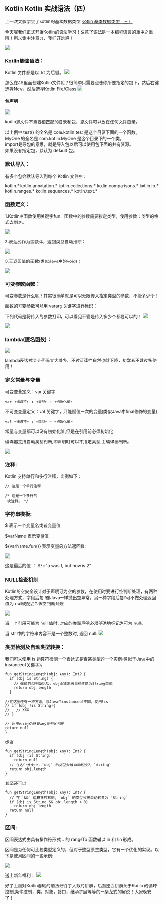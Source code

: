 ## Kotlin Kotlin 实战语法（四）  

上一次大家学会了Kotlin的基本数据类型 [Kotlin 基本数据类型（三）](https://www.jianshu.com/p/62aaa097f09a)  

今天呢我们正式开始Kotlin的语法学习！注意了语法是一本编程语言的重中之重哦！所以集中注意力，我们开始吧！

![](http://upload-images.jianshu.io/upload_images/9352581-8e24994743c0bd62.jpg?imageMogr2/auto-orient/strip%7CimageView2/2/w/1240)


### Kotlin基础语法：

Kotlin 文件都是以 .kt 为后缀。
![](http://upload-images.jianshu.io/upload_images/9352581-ee0b23872f00786d.png?imageMogr2/auto-orient/strip%7CimageView2/2/w/1240)

怎么在AS里面创建Kotlin文件呢？很简单只需要点击你所要指定的包下，然后右键选择New，然后选择Kotlin File/Class 
![](http://upload-images.jianshu.io/upload_images/9352581-42e6bb14acd9d0c9.png?imageMogr2/auto-orient/strip%7CimageView2/2/w/1240)


#### 包声明：  
![](http://upload-images.jianshu.io/upload_images/9352581-ecef8247de4140d6.png?imageMogr2/auto-orient/strip%7CimageView2/2/w/1240)

kotlin源文件不需要相匹配的目录和包，源文件可以放在任何文件目录。  

以上例中 test() 的全名是 com.kotlin.test 是这个目录下面的一个函数。  
MyOne 的全名是 com.kotlin.MyOne 是这个目录下的一个类。  
import是导包的意思，就是导入包以后可以使用包下面的共有资源。  
如果没有指定包，默认为 default 包。  

### 默认导入：
有多个包会默认导入到每个 Kotlin 文件中：

kotlin.*
kotlin.annotation.*
kotlin.collections.*
kotlin.comparisons.*
kotlin.io.*
kotlin.ranges.*
kotlin.sequences.*
kotlin.text.*

### 函数定义：

1.Kotlin中函数使用关键字fun，函数中的参数需要指定类型，使用参数：类型的格式去制定。

![](http://upload-images.jianshu.io/upload_images/9352581-be05d016cab9e76b.png?imageMogr2/auto-orient/strip%7CimageView2/2/w/1240)  

2.表达式作为函数体，返回类型自动推断：  

![](http://upload-images.jianshu.io/upload_images/9352581-2d65b54215d1e000.png?imageMogr2/auto-orient/strip%7CimageView2/2/w/1240)  

3.无返回值的函数(类似Java中的void)：  

![](http://upload-images.jianshu.io/upload_images/9352581-3b807f43bd00cc69.png?imageMogr2/auto-orient/strip%7CimageView2/2/w/1240)

### 可变参数函数：  
可变参数是什么呢？其实很简单就是可以无限传入指定类型的参数，不管多少个！   

函数的可变参数可以用 vararg 关键字进行标识：   

下列代码是将传入的参数打印，可以看见不管是传入多少个都是可以的！
![](http://upload-images.jianshu.io/upload_images/9352581-40ef8619d729dd66.png?imageMogr2/auto-orient/strip%7CimageView2/2/w/1240)

![](http://upload-images.jianshu.io/upload_images/9352581-f07ccc12bc851d3b.png?imageMogr2/auto-orient/strip%7CimageView2/2/w/1240)

### lambda(匿名函数)： 

![](http://upload-images.jianshu.io/upload_images/9352581-38b189c003869ecd.png?imageMogr2/auto-orient/strip%7CimageView2/2/w/1240)

lambda表达式会让代码大大减少，不过可读性自然也就下降，初学者不建议多使用！

### 定义常量与变量

可变变量定义：var 关键字   

    var <标识符> : <类型> = <初始化值>

不可变变量定义：val 关键字，只能赋值一次的变量(类似Java中final修饰的变量)  

    val <标识符> : <类型> = <初始化值>

常量与变量都可以没有初始化值,但是在引用前必须初始化

编译器支持自动类型判断,即声明时可以不指定类型,由编译器判断。

![](http://upload-images.jianshu.io/upload_images/9352581-b85420c4c709110b.png?imageMogr2/auto-orient/strip%7CimageView2/2/w/1240)

### 注释: 
Kotlin 支持单行和多行注释，实例如下：  

    // 这是一个单行注释
    
    /* 这是一个多行的
     块注释。 */

### 字符串模板:

$ 表示一个变量名或者变量值

$varName 表示变量值

${varName.fun()} 表示变量的方法返回值:

![](http://upload-images.jianshu.io/upload_images/9352581-5b71be90329bd311.png?imageMogr2/auto-orient/strip%7CimageView2/2/w/1240)

这是最后的值 ： S2="a was 1, but now is 2"

### NULL检查机制  

Kotlin的空安全设计对于声明可为空的参数，在使用时要进行空判断处理，有两种处理方式，字段后加!!像Java一样抛出空异常，另一种字段后加?可不做处理返回值为 null或配合?:做空判断处理

![](http://upload-images.jianshu.io/upload_images/9352581-4bddf0d72b06fc8b.png?imageMogr2/auto-orient/strip%7CimageView2/2/w/1240)

当一个引用可能为 null 值时, 对应的类型声明必须明确地标记为可为 null。

当 str 中的字符串内容不是一个整数时, 返回 null:
![](http://upload-images.jianshu.io/upload_images/9352581-a364ced9c0c09300.png?imageMogr2/auto-orient/strip%7CimageView2/2/w/1240)

### 类型检测及自动类型转换：  

我们可以使用 is 运算符检测一个表达式是否某类型的一个实例(类似于Java中的instanceof关键字)。  

    fun getStringLength(obj: Any): Int? {
      if (obj is String) {
        // 做过类型判断以后，obj会被系统自动转换为String类型
        return obj.length 
      }

    //在这里还有一种方法，与Java中instanceof不同，使用!is
    // if (obj !is String){
    //   // XXX
    // }

    // 这里的obj仍然是Any类型的引用
    return null
    }
或者

    fun getStringLength(obj: Any): Int? {
      if (obj !is String)
        return null
      // 在这个分支中, `obj` 的类型会被自动转换为 `String`
      return obj.length
    }
甚至还可以

    fun getStringLength(obj: Any): Int? {
      // 在 `&&` 运算符的右侧, `obj` 的类型会被自动转换为 `String`
      if (obj is String && obj.length > 0)
        return obj.length
      return null
    }


### 区间:

区间表达式由具有操作符形式 .. 的 rangeTo 函数辅以 in 和 !in 形成。

区间是为任何可比较类型定义的，但对于整型原生类型，它有一个优化的实现。以下是使用区间的一些示例:

![](http://upload-images.jianshu.io/upload_images/9352581-a18309d9c8206b3e.png?imageMogr2/auto-orient/strip%7CimageView2/2/w/1240)


送上新年福利：
![](http://upload-images.jianshu.io/upload_images/9352581-70230d57fe746ef7.jpg?imageMogr2/auto-orient/strip%7CimageView2/2/w/1240)


好了上面对Kotlin基础的语法进行了大致的讲解，后面还会讲解关于Kotlin 的循环控制,条件控制，类，对象，接口，继承扩展等等的一条龙式的解说！大家晚安了！




